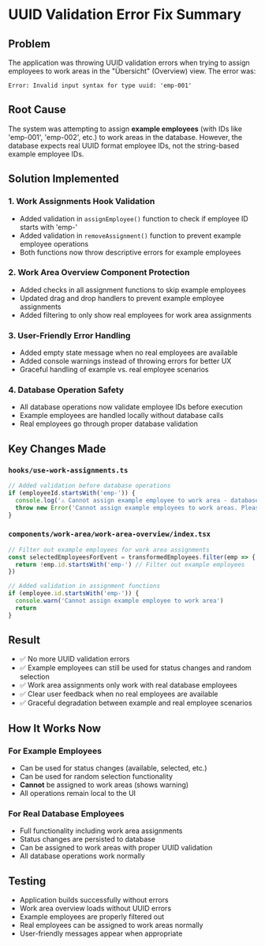 # UUID Validation Error Fix Summary

## Problem
The application was throwing UUID validation errors when trying to assign employees to work areas in the "Übersicht" (Overview) view. The error was:

```
Error: Invalid input syntax for type uuid: 'emp-001'
```

## Root Cause
The system was attempting to assign **example employees** (with IDs like 'emp-001', 'emp-002', etc.) to work areas in the database. However, the database expects real UUID format employee IDs, not the string-based example employee IDs.

## Solution Implemented

### 1. **Work Assignments Hook Validation**
- Added validation in `assignEmployee()` function to check if employee ID starts with 'emp-'
- Added validation in `removeAssignment()` function to prevent example employee operations
- Both functions now throw descriptive errors for example employees

### 2. **Work Area Overview Component Protection**
- Added checks in all assignment functions to skip example employees
- Updated drag and drop handlers to prevent example employee assignments
- Added filtering to only show real employees for work area assignments

### 3. **User-Friendly Error Handling**
- Added empty state message when no real employees are available
- Added console warnings instead of throwing errors for better UX
- Graceful handling of example vs. real employee scenarios

### 4. **Database Operation Safety**
- All database operations now validate employee IDs before execution
- Example employees are handled locally without database calls
- Real employees go through proper database validation

## Key Changes Made

### `hooks/use-work-assignments.ts`
```typescript
// Added validation before database operations
if (employeeId.startsWith('emp-')) {
  console.log('⚠️ Cannot assign example employee to work area - database operation skipped')
  throw new Error('Cannot assign example employees to work areas. Please use real employees from the database.')
}
```

### `components/work-area/work-area-overview/index.tsx`
```typescript
// Filter out example employees for work area assignments
const selectedEmployeesForEvent = transformedEmployees.filter(emp => {
  return !emp.id.startsWith('emp-') // Filter out example employees
})

// Added validation in assignment functions
if (employee.id.startsWith('emp-')) {
  console.warn('Cannot assign example employee to work area')
  return
}
```

## Result
- ✅ No more UUID validation errors
- ✅ Example employees can still be used for status changes and random selection
- ✅ Work area assignments only work with real database employees
- ✅ Clear user feedback when no real employees are available
- ✅ Graceful degradation between example and real employee scenarios

## How It Works Now

### For Example Employees
- Can be used for status changes (available, selected, etc.)
- Can be used for random selection functionality
- **Cannot** be assigned to work areas (shows warning)
- All operations remain local to the UI

### For Real Database Employees
- Full functionality including work area assignments
- Status changes are persisted to database
- Can be assigned to work areas with proper UUID validation
- All database operations work normally

## Testing
- Application builds successfully without errors
- Work area overview loads without UUID errors
- Example employees are properly filtered out
- Real employees can be assigned to work areas normally
- User-friendly messages appear when appropriate